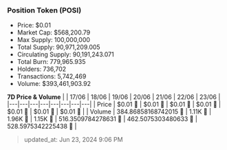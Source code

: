 
  ### Position Token (POSI)
  - Price: $0.01
  - Market Cap: $568,200.79
  - Max Supply: 100,000,000
  - Total Supply: 90,971,209.005
  - Circulating Supply: 90,191,243.071
  - Total Burn: 779,965.935
  - Holders: 736,702
  - Transactions: 5,742,469
  - Volume: $393,461,903.92

  **7D Price & Volume**
  | | 17&#x2F;06 | 18&#x2F;06 | 19&#x2F;06 | 20&#x2F;06 | 21&#x2F;06 | 22&#x2F;06 | 23&#x2F;06 |
  |---|---|---|---|---|---|---|---|
  | Price | $0.01 🔻 | $0.01 🔻 | $0.01 🔻 | $0.01 🔻 | $0.01 🔻 | $0.01 🔻 | $0.01 🚀 |
  | Volume | 384.86858168742015 🔻 | 1.11K 🚀 | 1.96K 🚀 | 1.15K 🔻 | 516.3509784278631 🔻 | 462.5075303480633 🔻 | 528.5975342225438 🚀 |

  > updated_at: Jun 23, 2024 9:06 PM
